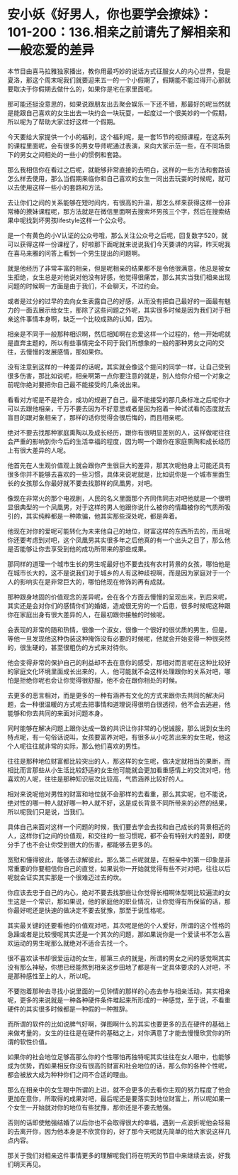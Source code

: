 # 安小妖《好男人，你也要学会撩妹》：101-200：136.相亲之前请先了解相亲和一般恋爱的差异

本节目由喜马拉雅独家播出，教你用最巧妙的说话方式征服女人的内心世界，我是夏洛，那这个周末呢我们就要迎来五一的一个小假期了，假期能不能过得开心那就要取决于你假期去做什么的，如果你是宅在家里面呢。

那可能还挺没意思的，如果说跟朋友出去聚会娱乐一下还不错，那最好的呢当然就是能跟自己喜欢的女生出去一块约会一块玩耍，一起度过一个很美妙的一个假期，所以呢为了帮助大家过好这样一个假期。

今天要给大家提供一个小的福利，这个福利呢，是一套15节的视频课程，在这系列的课程里面呢，会有很多的男女导师呢通过表演，来向大家示范一些，在不同场景下的男女之间相处的一些小的惯例和套路。

那么我相信你在看过之后呢，就能够非常直接的去明白，这样的一些方法和套路该怎么样去使用，那么当假期来临你和自己喜欢的女生一同出去玩耍的时候呢，就可以去使用这样一些小的套路和方法。

去让你们之间的关系能够在短时间内，有很高的升温，那怎么样来获得这样一份非常棒的撩妹课程呢，那方法就是在微信里面啊去搜索坏男孩三个字，然后在搜索结果中呢找到坏男孩lifestyle这样一个公众号。

是一个有黄色的小V认证的公众号哦，那么关注公众号之后呢，回复数字520，就可以获得这样一份课程了，好啦那下面呢就来说说我们今天要讲的内容，昨天呢我在喜马来雅的问答上看到一个男生提出的问题啊。

就是他经历了非常丰富的相亲，但是呢相亲的结果都不是令他很满意，他总是被女生拒绝，女生总是对他说对他没有好感，他觉得很痛苦，那么其实当我们相亲出现问题的时候啊一方面是由于我们，不会聊天，不过约会。

或者是过分的过早的去向女生表露自己的好感，从而没有把自己最好的一面最有魅力的一面去展示给女生，那除了这些问题之外呢，其实很多时候是因为我们对于相亲这件事情本身啊，缺乏一个比较成熟的认知，因为。

相亲是不同于一般那种相识啊，然后相知啊在恋爱这样一个过程的，他一开始呢就是直奔主题的，所以有些事情完全不同于我们所想象的一般的那种男女之间的交往，去慢慢的发展感情，那如果你。

没有注意到这样的一种差异的话呢，其实就会像这个提问的同学一样，让自己受到很多伤害，那比如说呢，相亲啊第一点你要注意的就是，别人给你介绍一个对象之前呢你绝对要把你自己最不能接受的几条说出来。

看看对方呢是不是符合，成功的规避了自己，最不能接受的那几条标准之后呢你才可以去跟他相亲，千万不要去因为不好意思或者是因为抱着一种试试看的态度就去盲目的跟对象相亲了，那样的话你觉得会很后悔的，而且相亲呢。

绝对不要去找那种家庭熏陶以及成长经历，跟你有很明显差别的人，这样做呢往往会严重的影响到你今后的生活幸福的程度，因为啊一个跟你在家庭熏陶和成长经历上有很大差异的人呢。

他首先在人生观价值观上就会跟你产生很巨大的差异，那其次呢他身上可能还具有很多你并不能够去喜欢的一些习惯，具体来说呢就是，比如说你是一个城市里面生长的女孩那么你最好就不要去找那样的凤凰男，对吧。

像现在非常火的那个电视剧，人民的名义里面那个齐同伟同志对吧他就是一个很明显很典型的一个凤凰男，对于这样的男人他跟你说什么被你的情趣被你的气质所吸引的，其实纯粹都是一种欺骗，他其实那些深处呢，都是奔着。

他现在对你的爱呢可能转化为未来他自己的地位，财富这样的东西所去的，而且呢你还要考虑到对吧，这个凤凰男其实很多年之后他真的有一个出头之日了，那么他是否能够让你去享受到他的成功所带来的那些成果。

那同样的道理一个城市生长的男生呢最好也不要去找有农村背景的女孩，哪怕他是在城市长大的，这不是说我们对于城乡的人有这种歧视啊，而是因为家庭对于一个人的影响实在是非常巨大的，哪怕他现在修饰的再有成就。

那种跟身地固的价值观念的差异呢，会在各个方面去慢慢的呈现出来，到后来呢，其实还是会对你们的感情你们的婚姻，造成很无穷的一个后患，很多时候呢这种跟你在家庭出身有很大差异的人，在最初跟你接触的时候呢。

会表现的非常的随和热情，很像一个淑女，很像一个很好的很优质的男生，但是，等他一旦发现他这种伪装这种掩饰没有必要的时候呢，他就会开始变得一种很突然的，很生硬的，甚至很粗伪的方式来对待你。

他会变得非常的保护自己的利益却不去在意你的感受，那相对而言呢在这种比较好的家庭文化环境里面成长出来的，人，他可能就不会这样处理跟你的关系对吧，哪怕是拒绝你呢也会让你觉得很舒服，他不会在跟你相处的时候。

去更多的恶言相对，而是更多的一种有涵养有文化的方式来跟你去共同的解决问题，会一种很温暖的方式呢去把事情和道理说得很明白很透彻，他不会去逃避，他能够和你去共同的来面对问题本身。

同时能够在解决问题上跟你达成一致的共识让你非常的心悦诚服，那么说到女生的特点呢，有一句俗话说叫，女孩要富养对吧，有很多从小吃苦出来的女生呢，他这个人呢往往就非常的实际，那么他们喜欢的男性。

往往是那种地位财富都比较突出的人，那这样的女生呢，做决定就相当的果断，而相比而言那些从小生活比较舒适的女生他可能就会更加看重感情上的交流对吧，他喜欢的人呢，往往是那种知识层次比较高，气质涵养比较好的人。

相对来说呢他对男性的财富和地位就不会那样的去看重，那么其实呢，也不能说，绝对性的哪一种人就好哪一种人就不好，这是成长背景不同所带来的必然的结果，所以呢我们只是说，当我们。

具体自己来面对这样一个问题的时候，我们要去学会去找和自己成长的背景相近的人，这样你们之间的价值观，和交往的一些习惯呢，都不会有特别大的差别，即使分手了也不会让你受到很大的伤害，都能够去更多的。

宽慰和懂得彼此，能够去谅解彼此，那么第二点呢就是，在相亲中的第一印象是非常重要的你要相信你自己的直觉，如果说你一开始就觉得有些不对对吧，往往以后呢就会证实其实那是一个很难迈过去的坎。

你应该去忠于自己的内心，绝对不要去找那些让你觉得长相啊体型啊比较遍流的女生这是一个常识，那如果说，他的家庭他的职业情况，让你觉得有所保留的话，那你最好呢还是快速的做决定不要去犹豫，那至于说性格呢。

其实最关键的还要看他的价值观对吧，其次呢是他的个人爱好，所谓的这个性格的急躁或者是比较慢呢其实还是一个其次的问题，那如果说你是一个爱读书不怎么喜欢运动的男生呢那么就绝对不适合去找一个。

很不喜欢读书却很爱运动的女生，那第三点的就是，所谓的男女之间的感觉啊其实没有那么神秘，你想已经能熬到相亲这步田地了都是有一定具体要求的人对吧，不是那种感性至上的人，所以呢。

不要抱着那种去寻找小说里面的一见钟情的那样的心态去参与相亲活动，其实相亲呢，更多的来说就是一种各种硬件条件堆起来所形成的一种感觉，至于说，不看重硬件的其实很多时候都是一种假的一种推辞。

而所谓的软件的比如说脾气好啊，弹图啊什么的其实也要更多的去在硬件的基础上来做考量的，女生的往往是在硬件的基础之上，对你满意了才能去慢慢欣赏你的所谓的软性价值。

如果你的社会地位足够高那么你的个性哪怕再独特呢其实往往在女人眼中，也能够成为优势，而如果相反你没有很高的财富和社会地位的话，那么你的各种个性呢，都会被放大成为种种你们之间不合适的理由。

那么在相亲中的女生眼中所谓的上进，就不会更多的去看你主观的努力程度了他会更加在意你，所取得的成果对吧，最后呢还是要落实到地位财富上，所以呢如果一个女生一开始就对你的地位有些犹豫，那你还是不要去勉强。

否则的话即使勉强结婚了以后你也不会取得很大的幸福，遇到一点波折呢他会轻易的去离开你，因为他本身是不欣赏你的，好了那今天呢就先简单的给大家说这样几点内容。

那关于我们对相亲这件事情更多的理解呢我们将在明天的节目中来继续去谈，好我们明天再见。